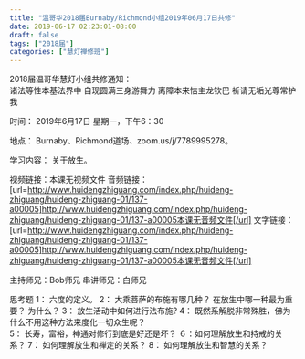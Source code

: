 ```yaml
---
title: "温哥华2018届Burnaby/Richmond小组2019年06月17日共修"
date: 2019-06-17 02:23:01-08:00
draft: false
tags: ["2018届"]
categories: ["慧灯禅修班"]
---
```

2018届温哥华慧灯小组共修通知：                                          
诸法等性本基法界中
自现圆满三身游舞力
离障本来怙主龙钦巴
祈请无垢光尊常护我

时间：
2019年6月17日 星期一，下午6：30

地点：
Burnaby、Richmond道场、zoom.us/j/7789995278。

学习内容：
关于放生。                    

视频链接：本课无视频文件
音频链接：
[url=http://www.huidengzhiguang.com/index.php/huideng-zhiguang/huideng-zhiguang-01/137-a00005]http://www.huidengzhiguang.com/index.php/huideng-zhiguang/huideng-zhiguang-01/137-a00005本课无音频文件[/url]
文字链接：
[url=http://www.huidengzhiguang.com/index.php/huideng-zhiguang/huideng-zhiguang-01/137-a00005]http://www.huidengzhiguang.com/index.php/huideng-zhiguang/huideng-zhiguang-01/137-a00005本课无音频文件[/url]

主持师兄：Bob师兄
串讲师兄：白师兄

思考题
1： 六度的定义。
2： 大乘菩萨的布施有哪几种？ 在放生中哪一种最为重要？ 为什么？
3： 放生活动中如何进行法布施?
4： 既然系解脱非常殊胜，佛为什么不用这种方法来度化一切众生呢？  
5： 长寿，富裕，神通对修行到底是好还是坏？
６：如何理解放生和持戒的关系？ 
 7： 如何理解放生和禅定的关系？
 8： 如何理解放生和智慧的关系？
